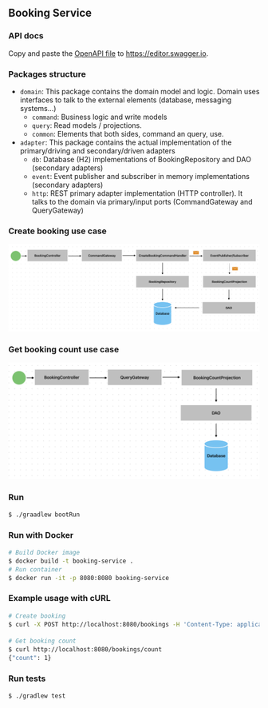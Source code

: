 ## Booking Service

### API docs

Copy and paste the [OpenAPI file](etc/openapi.yaml) to https://editor.swagger.io. 

### Packages structure

- `domain`: This package contains the domain model and logic. Domain uses interfaces to talk to the external elements (database, messaging systems...) 
  - `command`: Business logic and write models
  - `query`: Read models / projections.
  - `common`: Elements that both sides, command an query, use.
- `adapter`: This package contains the actual implementation of the primary/driving and secondary/driven adapters
  - `db`: Database (H2) implementations of BookingRepository and DAO (secondary adapters)
  - `event`: Event publisher and subscriber in memory implementations (secondary adapters)
  - `http`: REST primary adapter implementation (HTTP controller). It talks to the domain via primary/input ports (CommandGateway and QueryGateway)

### Create booking use case

![Create booking diagram](etc/create_booking_diagram.png)

### Get booking count use case

![Get booking count diagram](etc/get_booking_count_diagram.png)

### Run

```bash
$ ./graadlew bootRun
```

### Run with Docker

```bash
# Build Docker image
$ docker build -t booking-service .
# Run container
$ docker run -it -p 8080:8080 booking-service
```

### Example usage with cURL

```bash
# Create booking
$ curl -X POST http://localhost:8080/bookings -H 'Content-Type: application/json' -d '{"resourceId": "1234"}'

# Get booking count
$ curl http://localhost:8080/bookings/count
{"count": 1} 
```

### Run tests
```bash
$ ./gradlew test
```
